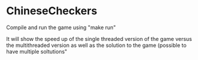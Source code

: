 # ChineseCheckers

Compile and run the game using "make run"

It will show the speed up of the single threaded version of the game versus the multithreaded version
as well as the solution to the game (possible to have multiple soltutions"
